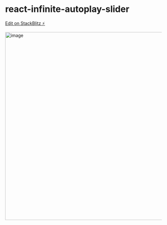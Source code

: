 # react-infinite-autoplay-slider

[Edit on StackBlitz ⚡️](https://stackblitz.com/edit/react-ts-geddac)

<img width="604" alt="image" src="https://user-images.githubusercontent.com/5084197/224559093-26c40b70-4ca1-4a7a-a1fb-5aadf3231b55.png">
